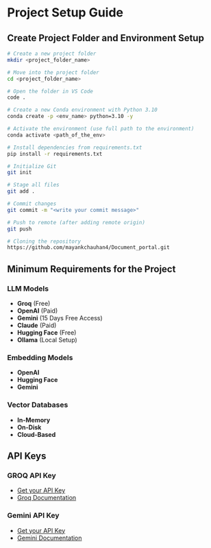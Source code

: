 # Project Setup Guide

## Create Project Folder and Environment Setup

```bash
# Create a new project folder
mkdir <project_folder_name>

# Move into the project folder
cd <project_folder_name>

# Open the folder in VS Code
code .

# Create a new Conda environment with Python 3.10
conda create -p <env_name> python=3.10 -y

# Activate the environment (use full path to the environment)
conda activate <path_of_the_env>

# Install dependencies from requirements.txt
pip install -r requirements.txt

# Initialize Git
git init

# Stage all files
git add .

# Commit changes
git commit -m "<write your commit message>"

# Push to remote (after adding remote origin)
git push

# Cloning the repository
https://github.com/mayankchauhan4/Document_portal.git
```
## Minimum Requirements for the Project

### LLM Models
- **Groq** (Free)
- **OpenAI** (Paid)
- **Gemini** (15 Days Free Access)
- **Claude** (Paid)
- **Hugging Face** (Free)
- **Ollama** (Local Setup)

### Embedding Models
- **OpenAI**
- **Hugging Face**
- **Gemini**

### Vector Databases
- **In-Memory**
- **On-Disk**
- **Cloud-Based**

## API Keys

### GROQ API Key
- [Get your API Key](https://console.groq.com/keys)  
- [Groq Documentation](https://console.groq.com/docs/overview)

### Gemini API Key
- [Get your API Key](https://aistudio.google.com/apikey)  
- [Gemini Documentation](https://ai.google.dev/gemini-api/docs/models)


